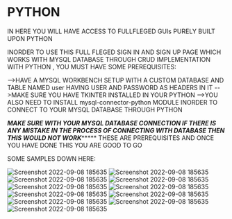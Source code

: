 # PYTHON
IN HERE YOU WILL HAVE ACCESS TO FULLFLEGED GUIs PURELY BUILT UPON PYTHON


INORDER TO USE THIS FULL FLEGED SIGN IN AND SIGN UP PAGE WHICH WORKS WITH MYSQL DATABASE THROUGH CRUD IMPLEMENTATION WITH PYTHON , YOU MUST HAVE SOME PREREQUISITES:

-->HAVE A MYSQL WORKBENCH SETUP WITH A CUSTOM DATABASE AND TABLE NAMED user HAVING USER AND PASSWORD AS HEADERS IN IT
-->MAKE SURE YOU HAVE TKINTER INSTALLED IN YOUR PYTHON 
-->YOU ALSO NEED TO INSTALL mysql-connector-python MODULE INORDER TO CONNECT TO YOUR MYSQL DATABASE THROUGH PYTHON

*************MAKE SURE WITH YOUR MYSQL DATABASE CONNECTION IF THERE IS ANY MISTAKE IN THE PROCESS OF CONNECTING WITH DATABASE THEN THIS WOULD NOT WORK******************
THESE ARE PREREQUISITES AND ONCE YOU HAVE DONE THIS YOU ARE GOOD TO GO

SOME SAMPLES DOWN HERE:

![Screenshot 2022-09-08 185635](https://user-images.githubusercontent.com/113117175/190858229-f7b09a47-7676-4068-a6a7-448e17fc2c70.png)
![Screenshot 2022-09-08 185635](https://user-images.githubusercontent.com/113117175/190858249-f571bc6c-6b0a-42e3-b024-4caf9d322c9a.png)
![Screenshot 2022-09-08 185635](https://user-images.githubusercontent.com/113117175/190858255-465eb27b-f9a5-49e6-80e4-c9c78a09ef5f.png)
![Screenshot 2022-09-08 185635](https://user-images.githubusercontent.com/113117175/190858264-17bb7822-8ed0-49b3-bcf5-a23987205161.png)
![Screenshot 2022-09-08 185635](https://user-images.githubusercontent.com/113117175/190858267-759c0f34-7f2b-4d08-b1a1-2cef3b4bff0e.png)
![Screenshot 2022-09-08 185635](https://user-images.githubusercontent.com/113117175/190858268-71fbc7f3-b82d-4d4b-b8b3-e1d0b3a789f1.png)
![Screenshot 2022-09-08 185635](https://user-images.githubusercontent.com/113117175/190858271-9bcf942f-a51f-4daf-a900-aa5f37008aeb.png)
![Screenshot 2022-09-08 185635](https://user-images.githubusercontent.com/113117175/190858269-99d2ceff-21df-4f9b-9ebd-c0ed3abea348.png)
![Screenshot 2022-09-08 185635](https://user-images.githubusercontent.com/113117175/190858270-47c2f188-0520-44b2-864c-c91b9cfd4360.png)
![Screenshot 2022-09-08 185635](https://user-images.githubusercontent.com/113117175/190858272-f11a101d-0728-4ad2-b904-2b660ad88fba.png)
![Screenshot 2022-09-08 185635](https://user-images.githubusercontent.com/113117175/190858274-c8a46c7d-7a58-4a41-a326-27fbc199794f.png)
